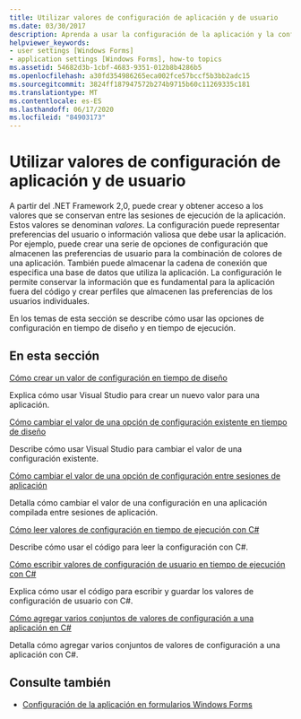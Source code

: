 ```yaml
---
title: Utilizar valores de configuración de aplicación y de usuario
ms.date: 03/30/2017
description: Aprenda a usar la configuración de la aplicación y la configuración de usuario para crear y obtener acceso a los valores que se conservan entre las sesiones de ejecución de la aplicación.
helpviewer_keywords:
- user settings [Windows Forms]
- application settings [Windows Forms], how-to topics
ms.assetid: 54682d3b-1cbf-4683-9351-012b8b4286b5
ms.openlocfilehash: a30fd354986265eca002fce57bccf5b3bb2adc15
ms.sourcegitcommit: 3824ff187947572b274b9715b60c11269335c181
ms.translationtype: MT
ms.contentlocale: es-ES
ms.lasthandoff: 06/17/2020
ms.locfileid: "84903173"
---
```

# <a name="using-application-settings-and-user-settings"></a>Utilizar valores de configuración de aplicación y de usuario
A partir del .NET Framework 2,0, puede crear y obtener acceso a los valores que se conservan entre las sesiones de ejecución de la aplicación. Estos valores se denominan *valores*. La configuración puede representar preferencias del usuario o información valiosa que debe usar la aplicación. Por ejemplo, puede crear una serie de opciones de configuración que almacenen las preferencias de usuario para la combinación de colores de una aplicación. También puede almacenar la cadena de conexión que especifica una base de datos que utiliza la aplicación. La configuración le permite conservar la información que es fundamental para la aplicación fuera del código y crear perfiles que almacenen las preferencias de los usuarios individuales.  
  
 En los temas de esta sección se describe cómo usar las opciones de configuración en tiempo de diseño y en tiempo de ejecución.  
  
## <a name="in-this-section"></a>En esta sección  
 [Cómo crear un valor de configuración en tiempo de diseño](how-to-create-a-new-setting-at-design-time.md)  
  
 Explica cómo usar Visual Studio para crear un nuevo valor para una aplicación.  
  
 [Cómo cambiar el valor de una opción de configuración existente en tiempo de diseño](how-to-change-the-value-of-an-existing-setting-at-design-time.md)  
  
 Describe cómo usar Visual Studio para cambiar el valor de una configuración existente.  
  
 [Cómo cambiar el valor de una opción de configuración entre sesiones de aplicación](how-to-change-the-value-of-a-setting-between-application-sessions.md)  
  
 Detalla cómo cambiar el valor de una configuración en una aplicación compilada entre sesiones de aplicación.  
  
 [Cómo leer valores de configuración en tiempo de ejecución con C#](how-to-read-settings-at-run-time-with-csharp.md)  
  
 Describe cómo usar el código para leer la configuración con C#.  
  
 [Cómo escribir valores de configuración de usuario en tiempo de ejecución con C#](how-to-write-user-settings-at-run-time-with-csharp.md)  
  
 Explica cómo usar el código para escribir y guardar los valores de configuración de usuario con C#.  
  
 [Cómo agregar varios conjuntos de valores de configuración a una aplicación en C#](how-to-add-multiple-sets-of-settings-to-your-application-in-csharp.md)  
  
 Detalla cómo agregar varios conjuntos de valores de configuración a una aplicación con C#.  
  
## <a name="see-also"></a>Consulte también

- [Configuración de la aplicación en formularios Windows Forms](application-settings-for-windows-forms.md)
